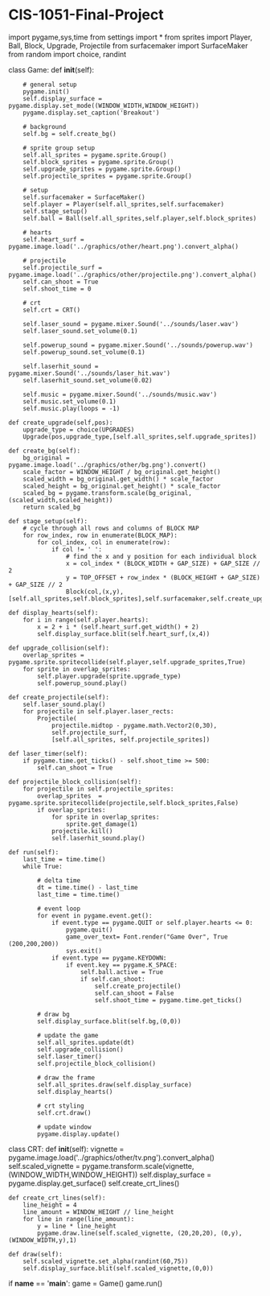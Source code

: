 # CIS-1051-Final-Project
import pygame,sys,time
from settings import *
from sprites import Player, Ball, Block, Upgrade, Projectile
from surfacemaker import SurfaceMaker
from random import choice, randint

class Game:
	def __init__(self):
		
		# general setup
		pygame.init()
		self.display_surface = pygame.display.set_mode((WINDOW_WIDTH,WINDOW_HEIGHT))
		pygame.display.set_caption('Breakout')

		# background
		self.bg = self.create_bg()

		# sprite group setup
		self.all_sprites = pygame.sprite.Group()
		self.block_sprites = pygame.sprite.Group()
		self.upgrade_sprites = pygame.sprite.Group()
		self.projectile_sprites = pygame.sprite.Group()

		# setup
		self.surfacemaker = SurfaceMaker()
		self.player = Player(self.all_sprites,self.surfacemaker)
		self.stage_setup()
		self.ball = Ball(self.all_sprites,self.player,self.block_sprites)

		# hearts
		self.heart_surf = pygame.image.load('../graphics/other/heart.png').convert_alpha()

		# projectile
		self.projectile_surf = pygame.image.load('../graphics/other/projectile.png').convert_alpha()
		self.can_shoot = True
		self.shoot_time = 0

		# crt
		self.crt = CRT()

		self.laser_sound = pygame.mixer.Sound('../sounds/laser.wav')
		self.laser_sound.set_volume(0.1)

		self.powerup_sound = pygame.mixer.Sound('../sounds/powerup.wav')
		self.powerup_sound.set_volume(0.1)

		self.laserhit_sound = pygame.mixer.Sound('../sounds/laser_hit.wav')
		self.laserhit_sound.set_volume(0.02)

		self.music = pygame.mixer.Sound('../sounds/music.wav')
		self.music.set_volume(0.1)
		self.music.play(loops = -1)

	def create_upgrade(self,pos):
		upgrade_type = choice(UPGRADES)
		Upgrade(pos,upgrade_type,[self.all_sprites,self.upgrade_sprites])

	def create_bg(self):
		bg_original = pygame.image.load('../graphics/other/bg.png').convert()
		scale_factor = WINDOW_HEIGHT / bg_original.get_height()
		scaled_width = bg_original.get_width() * scale_factor
		scaled_height = bg_original.get_height() * scale_factor
		scaled_bg = pygame.transform.scale(bg_original,(scaled_width,scaled_height))
		return scaled_bg

	def stage_setup(self):
		# cycle through all rows and columns of BLOCK MAP
		for row_index, row in enumerate(BLOCK_MAP):
			for col_index, col in enumerate(row):
				if col != ' ':
					# find the x and y position for each individual block
					x = col_index * (BLOCK_WIDTH + GAP_SIZE) + GAP_SIZE // 2
					y = TOP_OFFSET + row_index * (BLOCK_HEIGHT + GAP_SIZE) + GAP_SIZE // 2
					Block(col,(x,y),[self.all_sprites,self.block_sprites],self.surfacemaker,self.create_upgrade)

	def display_hearts(self):
		for i in range(self.player.hearts):
			x = 2 + i * (self.heart_surf.get_width() + 2)
			self.display_surface.blit(self.heart_surf,(x,4))

	def upgrade_collision(self):
		overlap_sprites = pygame.sprite.spritecollide(self.player,self.upgrade_sprites,True)
		for sprite in overlap_sprites:
			self.player.upgrade(sprite.upgrade_type)
			self.powerup_sound.play()

	def create_projectile(self):
		self.laser_sound.play()
		for projectile in self.player.laser_rects:
			Projectile(
				projectile.midtop - pygame.math.Vector2(0,30),
				self.projectile_surf,
				[self.all_sprites, self.projectile_sprites])

	def laser_timer(self):
		if pygame.time.get_ticks() - self.shoot_time >= 500:
			self.can_shoot = True

	def projectile_block_collision(self):
		for projectile in self.projectile_sprites:
			overlap_sprites  = pygame.sprite.spritecollide(projectile,self.block_sprites,False)
			if overlap_sprites:
				for sprite in overlap_sprites:
					sprite.get_damage(1)
				projectile.kill()
				self.laserhit_sound.play()

	def run(self):
		last_time = time.time()
		while True:
			
			# delta time
			dt = time.time() - last_time
			last_time = time.time()

			# event loop
			for event in pygame.event.get():
				if event.type == pygame.QUIT or self.player.hearts <= 0:
					pygame.quit()
					game_over_text= Font.render("Game Over", True (200,200,200))
					sys.exit()
				if event.type == pygame.KEYDOWN:
					if event.key == pygame.K_SPACE:
						self.ball.active = True
						if self.can_shoot:
							self.create_projectile()
							self.can_shoot = False
							self.shoot_time = pygame.time.get_ticks()

			# draw bg
			self.display_surface.blit(self.bg,(0,0))
			
			# update the game
			self.all_sprites.update(dt)
			self.upgrade_collision()
			self.laser_timer()
			self.projectile_block_collision()

			# draw the frame
			self.all_sprites.draw(self.display_surface)
			self.display_hearts()

			# crt styling
			self.crt.draw()

			# update window
			pygame.display.update()

class CRT:
	def __init__(self):
		vignette = pygame.image.load('../graphics/other/tv.png').convert_alpha()
		self.scaled_vignette = pygame.transform.scale(vignette,(WINDOW_WIDTH,WINDOW_HEIGHT))
		self.display_surface = pygame.display.get_surface()
		self.create_crt_lines()

	def create_crt_lines(self):
		line_height = 4
		line_amount = WINDOW_HEIGHT // line_height
		for line in range(line_amount):
			y = line * line_height
			pygame.draw.line(self.scaled_vignette, (20,20,20), (0,y), (WINDOW_WIDTH,y),1)

	def draw(self):
		self.scaled_vignette.set_alpha(randint(60,75))
		self.display_surface.blit(self.scaled_vignette,(0,0))

if __name__ == '__main__':
	game = Game()
	game.run()
